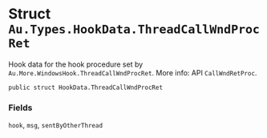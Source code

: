 # Struct `Au.Types.HookData.ThreadCallWndProcRet`

Hook data for the hook procedure set by `Au.More.WindowsHook.ThreadCallWndProcRet`. More info: API `CallWndRetProc`.

```
public struct HookData.ThreadCallWndProcRet
```

### Fields

`hook`, `msg`, `sentByOtherThread`